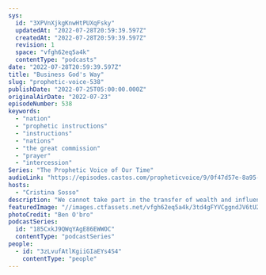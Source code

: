 ```yaml
---
sys:
  id: "3XPVnXjkgKnwHtPUXqFsky"
  updatedAt: "2022-07-28T20:59:39.597Z"
  createdAt: "2022-07-28T20:59:39.597Z"
  revision: 1
  space: "vfgh62eq5a4k"
  contentType: "podcasts"
date: "2022-07-28T20:59:39.597Z"
title: "Business God's Way"
slug: "prophetic-voice-538"
publishDate: "2022-07-25T05:00:00.000Z"
originalAirDate: "2022-07-23"
episodeNumber: 538
keywords:
  - "nation"
  - "prophetic instructions"
  - "instructions"
  - "nations"
  - "the great commission"
  - "prayer"
  - "intercession"
Series: "The Prophetic Voice of Our Time"
audioLink: "https://episodes.castos.com/propheticvoice/9/0f47d57e-8a95-49a1-b2a0-6e97d8a7b5f7/07-23-24-22-The-Prophetic-Voice-of-our-Time-mixdown-.mp3"
hosts:
  - "Cristina Sosso"
description: "We cannot take part in the transfer of wealth and influence if we neglect or disobey the great commission— it must be our number one priority. We must focus on preaching the gospel of good news and making disciples of all nations. Do not be intimidated by the world and the challenges of our time; remember that God has our backs. We are called to the nations, so we must pray for our leaders and desire that all men be saved; we must intercede on their behalf."
featuredImage: "//images.ctfassets.net/vfgh62eq5a4k/3td4gFYVCggndJV6tU2Ylk/957374ca42d115a8a4dc84baedf2afb2/ben-o-bro-wpU4veNGnHg-unsplash__1_.jpg"
photoCredit: "Ben O'bro"
podcastSeries:
  id: "185CxkJ9QWqYAgE86EWWOC"
  contentType: "podcastSeries"
people:
  - id: "3zLvufAtlKgiiGIaEYs4S4"
    contentType: "people"
---
```

